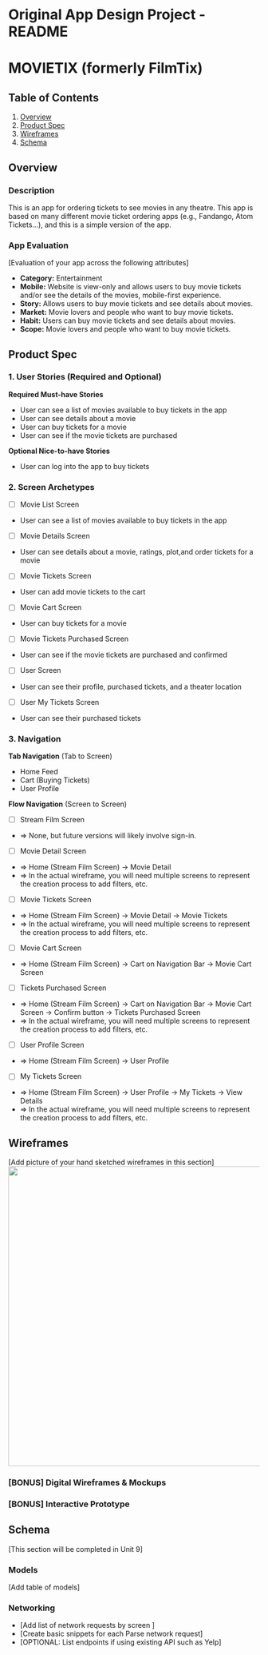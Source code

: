 Original App Design Project - README
===

# MOVIETIX (formerly FilmTix)

## Table of Contents

1. [Overview](#Overview)
2. [Product Spec](#Product-Spec)
3. [Wireframes](#Wireframes)
4. [Schema](#Schema)

## Overview

### Description

This is an app for ordering tickets to see movies in any theatre. This app is based on many different movie ticket ordering apps (e.g., Fandango, Atom Tickets...), and this is a simple version of the app.

### App Evaluation

[Evaluation of your app across the following attributes]
- **Category:** Entertainment
- **Mobile:** Website is view-only and allows users to buy movie tickets and/or see the details of the movies, mobile-first experience.
- **Story:** Allows users to buy movie tickets and see details about movies.
- **Market:** Movie lovers and people who want to buy movie tickets.
- **Habit:** Users can buy movie tickets and see details about movies.
- **Scope:** Movie lovers and people who want to buy movie tickets.

## Product Spec

### 1. User Stories (Required and Optional)

**Required Must-have Stories**

* User can see a list of movies available to buy tickets in the app
* User can see details about a movie
* User can buy tickets for a movie
* User can see if the movie tickets are purchased

**Optional Nice-to-have Stories**

* User can log into the app to buy tickets

### 2. Screen Archetypes

- [ ] Movie List Screen
* User can see a list of movies available to buy tickets in the app
- [ ] Movie Details Screen
* User can see details about a movie, ratings, plot,and order tickets for a movie
- [ ] Movie Tickets Screen
* User can add movie tickets to the cart
- [ ] Movie Cart Screen
* User can buy tickets for a movie
- [ ] Movie Tickets Purchased Screen
* User can see if the movie tickets are purchased and confirmed
- [ ] User Screen
* User can see their profile, purchased tickets, and a theater location
- [ ] User My Tickets Screen
* User can see their purchased tickets


### 3. Navigation

**Tab Navigation** (Tab to Screen)

* Home Feed
* Cart (Buying Tickets)
* User Profile

**Flow Navigation** (Screen to Screen)

- [ ] Stream Film Screen
* => None, but future versions will likely involve sign-in.
- [ ] Movie Detail Screen
* => Home (Stream Film Screen) -> Movie Detail
* => In the actual wireframe, you will need multiple screens to represent the creation process to add filters, etc.
- [ ] Movie Tickets Screen
* => Home (Stream Film Screen) -> Movie Detail -> Movie Tickets
* => In the actual wireframe, you will need multiple screens to represent the creation process to add filters, etc.
- [ ] Movie Cart Screen
* => Home (Stream Film Screen) -> Cart on Navigation Bar -> Movie Cart Screen
- [ ] Tickets Purchased Screen
* => Home (Stream Film Screen) -> Cart on Navigation Bar -> Movie Cart Screen -> Confirm button -> Tickets Purchased Screen
*  => In the actual wireframe, you will need multiple screens to represent the creation process to add filters, etc.
- [ ] User Profile Screen
* => Home (Stream Film Screen) -> User Profile
- [ ] My Tickets Screen
* => Home (Stream Film Screen) -> User Profile -> My Tickets -> View Details
*  => In the actual wireframe, you will need multiple screens to represent the creation process to add filters, etc.

## Wireframes

[Add picture of your hand sketched wireframes in this section]
<img src="images/wireframes.png" width=600>

### [BONUS] Digital Wireframes & Mockups

### [BONUS] Interactive Prototype

## Schema 

[This section will be completed in Unit 9]

### Models

[Add table of models]

### Networking

- [Add list of network requests by screen ]
- [Create basic snippets for each Parse network request]
- [OPTIONAL: List endpoints if using existing API such as Yelp]
